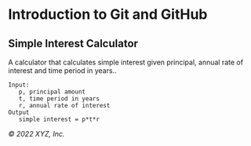 # Introduction to Git and GitHub

## Simple Interest Calculator

A calculator that calculates simple interest given principal, annual rate of interest and time period in years..

```
Input:
   p, principal amount
   t, time period in years
   r, annual rate of interest
Output
   simple interest = p*t*r
```

_© 2022 XYZ, Inc._
